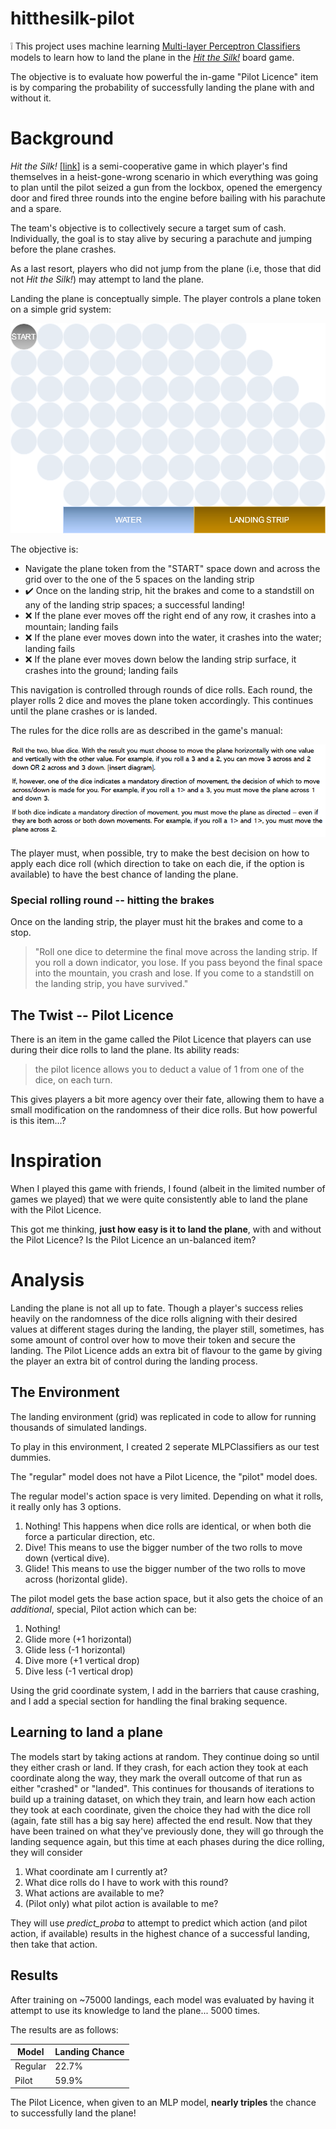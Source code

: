 # hitthesilk-pilot
:grey_exclamation: This project uses machine learning [Multi-layer Perceptron Classifiers](https://scikit-learn.org/stable/modules/generated/sklearn.neural_network.MLPClassifier.html) models to learn how to land the plane in the [_Hit the Silk!_](https://escapeplanboardgames.com/hit-the-silk/) board game. 

The objective is to evaluate how powerful the in-game "Pilot Licence" item is by comparing the probability of successfully landing the plane with and without it.

# Background
_Hit the Silk!_ [[link](https://escapeplanboardgames.com/hit-the-silk/)] is a semi-cooperative game in which player's find themselves in a heist-gone-wrong scenario in which everything was going to plan until the pilot seized a gun from the lockbox, opened the emergency door and fired three rounds into the engine before bailing with his parachute and a spare.

The team's objective is to collectively secure a target sum of cash. Individually, the goal is to stay alive by securing a parachute and jumping before the plane crashes.

As a last resort, players who did not jump from the plane (i.e, those that did not _Hit the Silk!_) may attempt to land the plane.

Landing the plane is conceptually simple. The player controls a plane token on a simple grid system:

![base](/media/1.svg)

The objective is:
- Navigate the plane token from the "START" space down and across the grid over to the one of the 5 spaces on the landing strip
- :heavy_check_mark: Once on the landing strip, hit the brakes and come to a standstill on any of the landing strip spaces; a successful landing!
- :x: If the plane ever moves off the right end of any row, it crashes into a mountain; landing fails
- :x: If the plane ever moves down into the water, it crashes into the water; landing fails
- :x: If the plane ever moves down below the landing strip surface, it crashes into the ground; landing fails

This navigation is controlled through rounds of dice rolls. Each round, the player rolls 2 dice and moves the plane token accordingly. This continues until the plane crashes or is landed.

The rules for the dice rolls are as described in the game's manual:

![base](/media/rolling_rules.PNG)

The player must, when possible, try to make the best decision on how to apply each dice roll (which direction to take on each die, if the option is available) to have the best chance of landing the plane.

### Special rolling round -- hitting the brakes
Once on the landing strip, the player must hit the brakes and come to a stop.
> "Roll one dice to determine the final move across the landing strip. If you roll a down indicator, you lose. If you pass beyond the final space into the mountain, you crash and lose. If you come to a standstill on the landing strip, you have survived."

## The Twist -- Pilot Licence
There is an item in the game called the Pilot Licence that players can use during their dice rolls to land the plane. Its ability reads:

> the pilot licence allows you to deduct a value of 1 from one of the dice, on each turn.

This gives players a bit more agency over their fate, allowing them to have a small modification on the randomness of their dice rolls. But how powerful is this item...?

# Inspiration
When I played this game with friends, I found (albeit in the limited number of games we played) that we were quite consistently able to land the plane with the Pilot Licence.

This got me thinking, **just how easy is it to land the plane**, with and without the Pilot Licence? Is the Pilot Licence an un-balanced item?


# Analysis
Landing the plane is not all up to fate. Though a player's success relies heavily on the randomness of the dice rolls aligning with their desired values at different stages during the landing, the player still, sometimes, has some amount of control over how to move their token and secure the landing. The Pilot Licence adds an extra bit of flavour to the game by giving the player an extra bit of control during the landing process.

## The Environment
The landing environment (grid) was replicated in code to allow for running thousands of simulated landings.

To play in this environment, I created 2 seperate MLPClassifiers as our test dummies.

The "regular" model does not have a Pilot Licence, the "pilot" model does.

The regular model's action space is very limited. Depending on what it rolls, it really only has 3 options.
1. Nothing! This happens when dice rolls are identical, or when both die force a particular direction, etc.
2. Dive! This means to use the bigger number of the two rolls to move down (vertical dive).
3. Glide! This means to use the bigger number of the two rolls to move across (horizontal glide).

The pilot model gets the base action space, but it also gets the choice of an *additional*, special, Pilot action which can be:
1. Nothing!
2. Glide more (+1 horizontal)
3. Glide less (-1 horizontal)
4. Dive more (+1 vertical drop)
5. Dive less (-1 vertical drop)

Using the grid coordinate system, I add in the barriers that cause crashing, and I add a special section for handling the final braking sequence.

## Learning to land a plane
The models start by taking actions at random. They continue doing so until they either crash or land. If they crash, for each action they took at each coordinate along the way, they mark the overall outcome of that run as either "crashed" or "landed". This continues for thousands of iterations to build up a training dataset, on which they train, and learn how each action they took at each coordinate, given the choice they had with the dice roll (again, fate still has a big say here) affected the end result. Now that they have been trained on what they've previously done, they will go through the landing sequence again, but this time at each phases during the dice rolling, they will consider
1. What coordinate am I currently at?
2. What dice rolls do I have to work with this round?
3. What actions are available to me?
4. (Pilot only) what pilot action is available to me?

They will use _predict_proba_ to attempt to predict which action (and pilot action, if available) results in the highest chance of a successful landing, then take that action.

## Results
After training on ~75000 landings, each model was evaluated by having it attempt to use its knowledge to land the plane... 5000 times.

The results are as follows:

| Model | Landing Chance |
| ----- | -------------- |
| Regular | 22.7% |
| Pilot | 59.9% |

The Pilot Licence, when given to an MLP model, **nearly triples** the chance to successfully land the plane!

